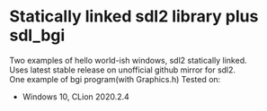 # Statically linked sdl2 library plus sdl_bgi
Two examples of hello world-ish windows, sdl2 statically linked.  
Uses latest stable release on unofficial github mirror for sdl2.  
One example of bgi program(with Graphics.h)
Tested on: 
 * Windows 10, CLion 2020.2.4